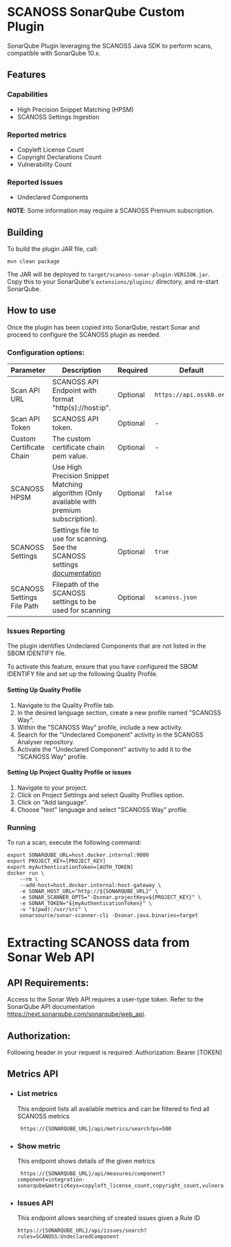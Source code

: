 SCANOSS SonarQube Custom Plugin
==========

SonarQube Plugin leveraging the SCANOSS Java SDK to perform scans, compatible with SonarQube 10.x.

## Features

### Capabilities
* High Precision Snippet Matching (HPSM)
* SCANOSS Settings Ingestion

### Reported metrics 
* Copyleft License Count
* Copyright Declarations Count
* Vulnerability Count

### Reported Issues
* Undeclared Components

**NOTE**: Some information may require a SCANOSS Premium subscription. 

## Building

To build the plugin JAR file, call:

```
mvn clean package
```

The JAR will be deployed to `target/scanoss-sonar-plugin-VERSION.jar`. Copy this to your SonarQube's `extensions/plugins/` directory, and re-start SonarQube.

## How to use

Once the plugin has been copied into SonarQube, restart Sonar and proceed to configure the SCANOSS plugin as needed.

### Configuration options:
| **Parameter**              | **Description**                                                                                                                                          | **Required** | **Default**             | 
|----------------------------|----------------------------------------------------------------------------------------------------------------------------------------------------------|--------------|-------------------------|
| Scan API URL               | SCANOSS API Endpoint with format "http(s)://host:ip".                                                                                                    | Optional     | `https://api.osskb.org` |
| Scan API Token             | SCANOSS API token.                                                                                                                                       | Optional     | -                       |
| Custom Certificate Chain   | The custom certificate chain pem value.                                                                                                                  | Optional     | -                       |
| SCANOSS HPSM               | Use High Precision Snippet Matching algorithm (Only available with premium subscription).                                                                | Optional     | `false`                 |
| SCANOSS Settings           | Settings file to use for scanning. See the SCANOSS settings [documentation](https://scanoss.readthedocs.io/projects/scanoss-py/en/latest/#settings-file) | Optional     | `true`                  |
| SCANOSS Settings File Path | Filepath of the SCANOSS settings to be used for scanning                                                                                                 | Optional     | `scanoss.json`          |





### Issues Reporting

The plugin identifies Undeclared Components that are not listed in the SBOM IDENTIFY file.

To activate this feature, ensure that you have configured the SBOM IDENTIFY file and set up the following Quality Profile.

#### Setting Up Quality Profile
1. Navigate to the Quality Profile tab.
2. In the desired language section, create a new profile named "SCANOSS Way".
3. Within the "SCANOSS Way" profile, include a new activity.
4. Search for the "Undeclared Component" activity in the SCANOSS Analyser repository.
5. Activate the "Undeclared Component" activity to add it to the "SCANOSS Way" profile.

#### Setting Up Project Quality Profile or issues
1. Navigate to your project.
2. Click on Project Settings and select Quality Profiles option.
3. Click on "Add language".
4. Choose "text" language and select "SCANOSS Way" profile.


### Running

To run a scan, execute the following command:

```
export SONARQUBE_URL=host.docker.internal:9000
export PROJECT_KEY=[PROJECT_KEY]
export myAuthenticationToken=[AUTH_TOKEN]
docker run \
    --rm \
    --add-host=host.docker.internal:host-gateway \
    -e SONAR_HOST_URL="http://${SONARQUBE_URL}" \
    -e SONAR_SCANNER_OPTS="-Dsonar.projectKey=${PROJECT_KEY}" \
    -e SONAR_TOKEN="${myAuthenticationToken}" \
    -v "$(pwd):/usr/src" \
    sonarsource/sonar-scanner-cli -Dsonar.java.binaries=target    
```



# Extracting SCANOSS data from Sonar Web API

## API Requirements:
Access to the Sonar Web API requires a user-type token. Refer to the SonarQube API documentation https://next.sonarqube.com/sonarqube/web_api.


## Authorization:
Following header in your request is required:
Authorization: Bearer [TOKEN]

## Metrics API

- ### List metrics
  This endpoint lists all available metrics and can be filtered to find all SCANOSS metrics

       https://{SONARQUBE_URL}/api/metrics/search?ps=500

- ### Show metric
  This endpoint shows details of the given metrics

       https://{SONARQUBE_URL}/api/measures/component?component=integration-sonarqube&metricKeys=copyleft_license_count,copyright_count,vulnerability_count 

- ### Issues API
    This endpoint allows searching of created issues given a Rule ID
    
      https://{SONARQUBE_URL}/api/issues/search?rules=SCANOSS:UndeclaredComponent